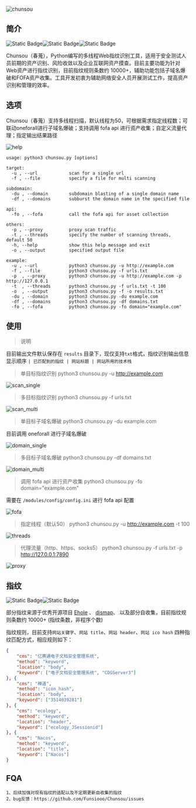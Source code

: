 ![chunsou](images/logo.png)



## 简介

![Static Badge](https://img.shields.io/badge/%E5%B7%A5%E5%85%B7-chunsou-bolltgreen?style=flat-square&logo=github)![Static Badge](https://img.shields.io/badge/%E8%AF%AD%E8%A8%80-Python-blue?style=flat-square&logo=github)![Static Badge](https://img.shields.io/badge/%E5%AE%9A%E4%BD%8D-Web%E6%8C%87%E7%BA%B9%E8%AF%86%E5%88%AB-orange?style=flat-square&logo=github)

Chunsou（春蒐），Python编写的多线程Web指纹识别工具，适用于安全测试人员前期的资产识别、风险收敛以及企业互联网资产摸查。目前主要功能为针对Web资产进行指纹识别，目前指纹规则条数约 10000+，辅助功能包括子域名爆破和FOFA资产收集。工具开发初衷为辅助网络安全人员开展测试工作，提高资产识别和管理的效率。



## 选项

Chunsou（春蒐）支持多线程扫描，默认线程为50，可根据需求指定线程数；可联动oneforall进行子域名爆破；支持调用 fofa api 进行资产收集；自定义流量代理；指定输出结果路径

![help](images/1.png)

```
usage: python3 chunsou.py [options]

target:
  -u , --url            scan for a single url
  -f , --file           specify a file for multi scanning

subdomain:
  -du , --domain        subdomain blasting of a single domain name
  -df , --domains       subburst the domain name in the specified file

api:
  -fo , --fofa          call the fofa api for asset collection

others:
  -p , --proxy          proxy scan traffic
  -t , --threads        specify the number of scanning threads, default 50
  -h, --help            show this help message and exit
  -o , --output         specified output file

example:
  -u , --url            python3 chunsou.py -u http://example.com
  -f , --file           python3 chunsou.py -f urls.txt
  -p  , --proxy         python3 chunsou.py -u http://example.com -p http://127.0.0.1
  -t  , --threads       python3 chunsou.py -f urls.txt -t 100
  -o  , --output        python3 chunsou.py -f -o results.txt
  -du , --domain        python3 chunsou.py -du example.com
  -df , --domains       python3 chunsou.py -df domains.txt
  -fo , --fofa          python3 chunsou.py -fo domain="example.com"
```



## 使用

> 说明

目前输出文件默认保存在 `results` 目录下，现仅支持`txt`格式，指纹识别输出信息显示顺序 `| 已匹配到的指纹 | 网站标题 | 网站所用的技术栈`



> 单目标指纹识别 python3 chunsou.py -u http://example.com

![scan_single](images/2.png)

> 多目标指纹识别 python3 chunsou.py -f urls.txt

![scan_multi](images/3.png)

> 单目标子域名爆破 python3 chunsou.py -du example.com

目前调用 oneforall 进行子域名爆破

![domain_single](images/4.png)



> 多目标子域名爆破 python3 chunsou.py -df domains.txt

![domain_multi](images/5.png)



> 调用 fofa api 进行资产收集 python3 chunsou.py -fo domain="example.com"

需要在 `/modules/config/config.ini` 进行 fofa api 配置

![fofa](images/6.png)



> 指定线程（默认50） python3 chunsou.py -u http://example.com -t 100

![threads](images/7.png)

> 代理流量（http、https、socks5） python3 chunsou.py -f urls.txt -p http://127.0.0.1:7890

![proxy](images/8.png)



## 指纹

![Static Badge](https://img.shields.io/badge/%E6%8C%87%E7%BA%B9%E6%9D%A5%E6%BA%90-orange?style=flat-square&logo=adminer)![Static Badge](https://img.shields.io/badge/%E6%8C%87%E7%BA%B9%E8%A7%84%E5%88%99-blue?style=flat-square&logo=hyperledger)

部分指纹来源于优秀开源项目 [Ehole](https://github.com/EdgeSecurityTeam/EHole) 、 [dismap](https://github.com/zhzyker/dismap)、 以及部分自收集，目前指纹规则条数约 10000+ (指纹条数，非程序个数)

指纹规则，目前支持`网站关键字`、`网站 title`、`网站 header`、`网站 ico hash` 四种指纹匹配方式，相应规则如下：

```json
{
    "cms": "亿赛通电子文档安全管理系统",
    "method": "keyword",
    "location": "body",
    "keyword": ["电子文档安全管理系统", "CDGServer3"]
}, {
    "cms": "禅道",
    "method": "icon_hash",
    "location": "body",
    "keyword": ["3514039281"]
}, {
    "cms": "ecology",
    "method": "keyword",
    "location": "header",
    "keyword": ["ecology_JSessionid"]
}, {
    "cms": "Nacos",
    "method": "keyword",
    "location": "title",
    "keyword": ["Nacos"]
}
```



## FQA

```
1、后续加强对现有指纹的适配以及不定期更新自收集的指纹
2、bug反馈：https://github.com/Funsiooo/Chunsou/issues
```

